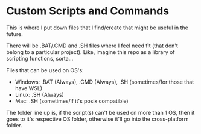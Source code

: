 # Custom Scripts and Commands
This is where I put down files that I find/create that might be useful in the future.

There will be .BAT/.CMD and .SH files where I feel need fit (that don't belong to a particular project). Like, imagine this repo as a library of scripting functions, sorta...

Files that can be used on OS's:
- Windows: .BAT (Always), .CMD (Always), .SH (sometimes/for those that have WSL)
- Linux: .SH (Always)
- Mac: .SH (sometimes/if it's posix compatible)

The folder line up is, if the script(s) can't be used on more than 1 OS, then it goes to it's respective OS folder, otherwise it'll go into the cross-platform folder.

